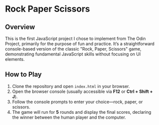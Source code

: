 # Rock Paper Scissors

## Overview

This is the first JavaScript project I chose to implement from The Odin Project, primarily for the purpose of fun and practice. It’s a straightforward console-based version of the classic "Rock, Paper, Scissors" game, demonstrating fundamental JavaScript skills without focusing on UI elements.

## How to Play

1. Clone the repository and open `index.html` in your browser.
2. Open the browser console (usually accessible via **F12** or **Ctrl + Shift + J**).
3. Follow the console prompts to enter your choice—rock, paper, or scissors.
4. The game will run for **5** rounds and display the final scores, declaring the winner between the human player and the computer. 
